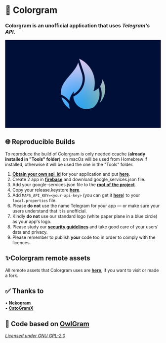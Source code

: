 # 🎨 **Colorgram**
### Colorgram is an unofficial application that uses _Telegram's API_.

![Colorgram](img/color_banner.png)

## 🌐 Reproducible Builds
To reproduce the build of Colorgram is only needed ccache (**already installed in "Tools" folder**), on macOs
will be used from Homebrew if installed, otherwise it will be used the one in the "Tools" folder.

1. [**Obtain your own api_id**](https://core.telegram.org/api/obtaining_api_id) for your application and put [**here**](https://github.com/Pierlu096/Color/blob/dev/TMessagesProj/src/main/java/org/telegram/messenger/BuildVars.java). 
2. Create 2 app in [**firebase**](https://console.firebase.google.com/) and download google_services.json file.
3. Add your google-services.json file to the [**root of the project**](https://github.com/Pierlu096/Color/blob/dev/TMessagesProj_App/google-services.json).
4. Copy your release.keystore [**here**](https://github.com/Pierlu096/Color/blob/dev/TMessagesProj/config/release.keystore).
5. Add `MAPS_API_KEY=<your-api-key>` (you can get it [**here**](https://console.cloud.google.com/google/maps-apis)) to your `local.properties` file.
6. Please **do not** use the name Telegram for your app — or make sure your users understand that it is unofficial.
7. Kindly **do not** use our standard logo (white paper plane in a blue circle) as your app's logo.
8. Please study our [**security guidelines**](https://core.telegram.org/mtproto/security_guidelines) and take good care of your users' data and privacy.
9. Please remember to publish **your** code too in order to comply with the licences.

## ✨**Colorgram remote assets**
All remote assets that Colorgram uses are [**here**](https://github.com/Pierlu096/colorgramserver), if you want to visit or made a fork.

## ✅ Thanks to
• [**Nekogram**](<https://gitlab.com/Nekogram/Nekogram>)  
• [**CatoGramX**](<https://github.com/CatogramX/CatogramX>)

## 🦉 **Code based on [**OwlGram**](<http://github.com/OwlgramDev/OwlGram>)**
[*Licensed under GNU GPL-2.0*](<https://github.com/Pierlu096/Colorgram/blob/dev/LICENSE>)